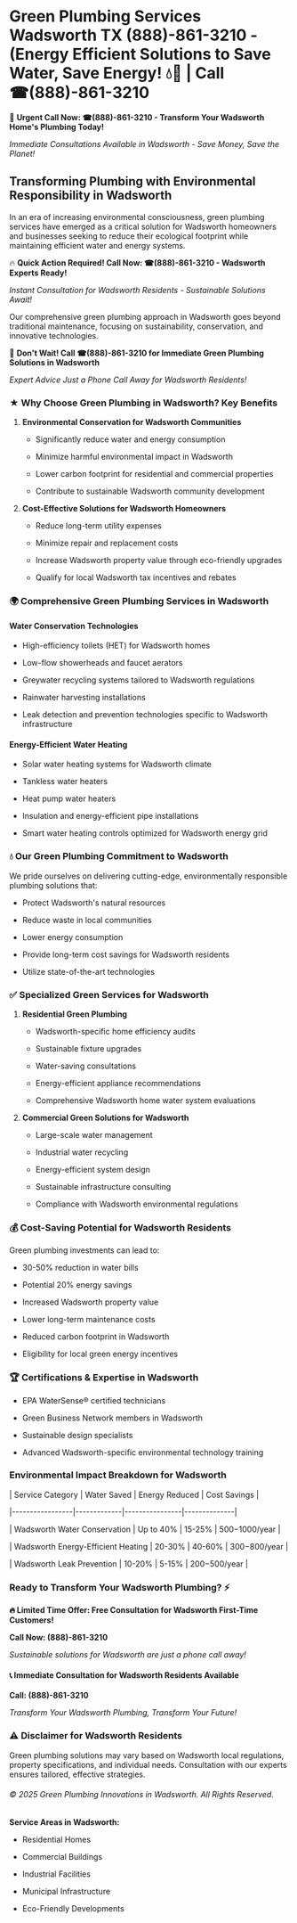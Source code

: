 # Green Plumbing Services Wadsworth TX (888)-861-3210 - (Energy Efficient Solutions to Save Water, Save Energy! 💧🌿 | Call ☎(888)-861-3210

🚨 **Urgent Call Now: ☎(888)-861-3210 - Transform Your Wadsworth Home's Plumbing Today!**
*Immediate Consultations Available in Wadsworth - Save Money, Save the Planet!*

## Transforming Plumbing with Environmental Responsibility in Wadsworth

In an era of increasing environmental consciousness, green plumbing services have emerged as a critical solution for Wadsworth homeowners and businesses seeking to reduce their ecological footprint while maintaining efficient water and energy systems. 

🔥 **Quick Action Required! Call Now: ☎(888)-861-3210 - Wadsworth Experts Ready!**
*Instant Consultation for Wadsworth Residents - Sustainable Solutions Await!*

Our comprehensive green plumbing approach in Wadsworth goes beyond traditional maintenance, focusing on sustainability, conservation, and innovative technologies.

🚨 **Don't Wait! Call ☎(888)-861-3210 for Immediate Green Plumbing Solutions in Wadsworth**
*Expert Advice Just a Phone Call Away for Wadsworth Residents!*

### ★ Why Choose Green Plumbing in Wadsworth? Key Benefits

1. **Environmental Conservation for Wadsworth Communities** 
   - Significantly reduce water and energy consumption
   - Minimize harmful environmental impact in Wadsworth
   - Lower carbon footprint for residential and commercial properties
   - Contribute to sustainable Wadsworth community development

2. **Cost-Effective Solutions for Wadsworth Homeowners** 
   - Reduce long-term utility expenses
   - Minimize repair and replacement costs
   - Increase Wadsworth property value through eco-friendly upgrades
   - Qualify for local Wadsworth tax incentives and rebates

### 🌍 Comprehensive Green Plumbing Services in Wadsworth

#### Water Conservation Technologies
- High-efficiency toilets (HET) for Wadsworth homes
- Low-flow showerheads and faucet aerators
- Greywater recycling systems tailored to Wadsworth regulations
- Rainwater harvesting installations
- Leak detection and prevention technologies specific to Wadsworth infrastructure

#### Energy-Efficient Water Heating
- Solar water heating systems for Wadsworth climate
- Tankless water heaters
- Heat pump water heaters
- Insulation and energy-efficient pipe installations
- Smart water heating controls optimized for Wadsworth energy grid

### 💧 Our Green Plumbing Commitment to Wadsworth

We pride ourselves on delivering cutting-edge, environmentally responsible plumbing solutions that:
- Protect Wadsworth's natural resources
- Reduce waste in local communities
- Lower energy consumption
- Provide long-term cost savings for Wadsworth residents
- Utilize state-of-the-art technologies

### ✅ Specialized Green Services for Wadsworth

1. **Residential Green Plumbing**
   - Wadsworth-specific home efficiency audits
   - Sustainable fixture upgrades
   - Water-saving consultations
   - Energy-efficient appliance recommendations
   - Comprehensive Wadsworth home water system evaluations

2. **Commercial Green Solutions for Wadsworth**
   - Large-scale water management
   - Industrial water recycling
   - Energy-efficient system design
   - Sustainable infrastructure consulting
   - Compliance with Wadsworth environmental regulations

### 💰 Cost-Saving Potential for Wadsworth Residents

Green plumbing investments can lead to:
- 30-50% reduction in water bills
- Potential 20% energy savings
- Increased Wadsworth property value
- Lower long-term maintenance costs
- Reduced carbon footprint in Wadsworth
- Eligibility for local green energy incentives

### 🏆 Certifications & Expertise in Wadsworth

- EPA WaterSense® certified technicians
- Green Business Network members in Wadsworth
- Sustainable design specialists
- Advanced Wadsworth-specific environmental technology training

### Environmental Impact Breakdown for Wadsworth

| Service Category | Water Saved | Energy Reduced | Cost Savings |
|-----------------|-------------|----------------|--------------|
| Wadsworth Water Conservation | Up to 40% | 15-25% | $500-$1000/year |
| Wadsworth Energy-Efficient Heating | 20-30% | 40-60% | $300-$800/year |
| Wadsworth Leak Prevention | 10-20% | 5-15% | $200-$500/year |

### Ready to Transform Your Wadsworth Plumbing? ⚡

**🔥 Limited Time Offer: Free Consultation for Wadsworth First-Time Customers!**

**Call Now: (888)-861-3210**
*Sustainable solutions for Wadsworth are just a phone call away!*

#### 📞 Immediate Consultation for Wadsworth Residents Available

**Call: (888)-861-3210**
*Transform Your Wadsworth Plumbing, Transform Your Future!*

### ⚠️ Disclaimer for Wadsworth Residents

Green plumbing solutions may vary based on Wadsworth local regulations, property specifications, and individual needs. Consultation with our experts ensures tailored, effective strategies.

###### © 2025 Green Plumbing Innovations in Wadsworth. All Rights Reserved.

**Service Areas in Wadsworth:** 
- Residential Homes
- Commercial Buildings
- Industrial Facilities
- Municipal Infrastructure
- Eco-Friendly Developments
